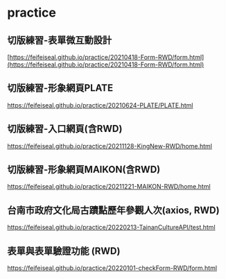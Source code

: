 # practice
 
## 切版練習-表單微互動設計
[https://feifeiseal.github.io/practice/20210418-Form-RWD/form.html](https://feifeiseal.github.io/practice/20210418-Form-RWD/form.html)

## 切版練習-形象網頁PLATE
https://feifeiseal.github.io/practice/20210624-PLATE/PLATE.html

<!-- ## 切版練習-暴力班星星版(含RWD)
https://feifeiseal.github.io/practice/20210804-Star-RWD/star.html -->

## 切版練習-入口網頁(含RWD)
https://feifeiseal.github.io/practice/20211128-KingNew-RWD/home.html

## 切版練習-形象網頁MAIKON(含RWD)
https://feifeiseal.github.io/practice/20211221-MAIKON-RWD/home.html

## 台南市政府文化局古蹟點歷年參觀人次(axios, RWD)
https://feifeiseal.github.io/practice/20220213-TainanCultureAPI/test.html

## 表單與表單驗證功能 (RWD)
https://feifeiseal.github.io/practice/20220101-checkForm-RWD/form.html
